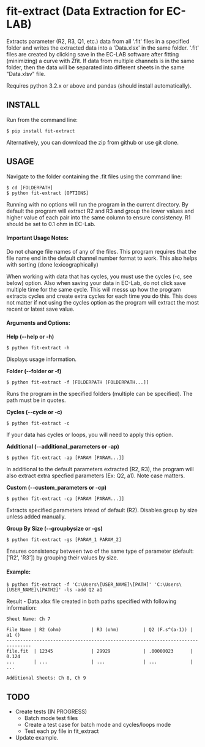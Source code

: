 fit-extract (Data Extraction for EC-LAB)
================================================
Extracts parameter (R2, R3, Q1, etc.) data from all '.fit' files in
a specified folder and writes the extracted data into a 'Data.xlsx' in the
same folder. '.fit' files are created by clicking save in the EC-LAB software
after fitting (minimizing) a curve with Zfit. If data from multiple channels
is in the same folder, then the data will be separated into different sheets
in the same "Data.xlsv" file.

Requires python 3.2.x or above and pandas (should install automatically).


INSTALL
-----
Run from the command line:
    
    $ pip install fit-extract

Alternatively, you can download the zip from github or use git clone.


USAGE
-----
Navigate to the folder containing the .fit files using the command line:

    $ cd [FOLDERPATH]
    $ python fit-extract [OPTIONS]

Running with no options will run the program in the current directory. By default 
the program will extract R2 and R3 and group the lower values and higher value of 
each pair into the same column to ensure consistency. R1 should be set to 0.1 ohm 
in EC-Lab.

#### Important Usage Notes: 

Do not change file names of any of the files. This program requires that the file name end in the default channel number format to work. This also helps with sorting (done lexicographically)

When working with data that has cycles, you must use the cycles (-c, see below) option. 
Also when saving your data in EC-Lab, do not click save multiple time for the same cycle. 
This will messs up how the program extracts cycles and create extra cycles for each time you 
do this. This does not matter if not using the cycles option as the program will extract the 
most recent or latest save value.

#### Arguments and Options:

**Help (--help or -h)**

    $ python fit-extract -h
    
Displays usage information.

**Folder (--folder or -f)**

    $ python fit-extract -f [FOLDERPATH [FOLDERPATH...]]

Runs the program in the specified folders (multiple can be specified). 
The path must be in quotes.

**Cycles (--cycle or -c)**

    $ python fit-extract -c

If your data has cycles or loops, you will need to apply this option.

**Additional (--additional_parameters or -ap)**

    $ python fit-extract -ap [PARAM [PARAM...]]

In additional to the default parameters extracted (R2, R3), the program will
also extract extra specfied parameters (Ex: Q2, a1). Note case matters.

**Custom (--custom_parameters or -cp)**

    $ python fit-extract -cp [PARAM [PARAM...]]

Extracts specified parameters intead of default (R2). Disables group by size unless added manually.

**Group By Size (--groupbysize or -gs)**
    
    $ python fit-extract -gs [PARAM_1 PARAM_2]

Ensures consistency between two of the same type of parameter (default: ['R2', 'R3']) 
by grouping their values by size.



#### Example:

    $ python fit-extract -f 'C:\Users\[USER_NAME]\[PATH]' 'C:\Users\[USER_NAME]\[PATH2]' -ls -add Q2 a1
    
Result - Data.xlsx file created in both paths specified with following information:

    Sheet Name: Ch 7

    File Name | R2 (ohm)           | R3 (ohm)         | Q2 (F.s^(a-1)) | a1 ()
    -------------------------------------------------------------------------------
    file.fit  | 12345              | 29929            | .00000023      | 0.124
    ...       | ...                | ...              | ...            | ...

    Additional Sheets: Ch 8, Ch 9


TODO
-----
- Create tests (IN PROGRESS)
    - Batch mode test files
    - Create a test case for batch mode and cycles/loops mode
    - Test each py file in fit_extract
- Update example.